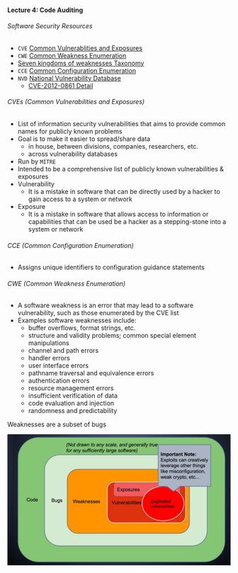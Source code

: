 #### Lecture 4: Code Auditing

###### Software Security Resources

- ```CVE``` [Common Vulnerablities and Exposures](http://cve.mitre.org/)
- ```CWE``` [Common Weakness Enumeration](http://cwe.mitre.org/)
- [Seven kingdoms of weaknesses Taxonomy](http://cwe.mitre.org/documents/sources/SevenPerniciousKingdomsTaxonomyGraphic.pdf)
- ```CCE``` [Common Configuration Enumeration](http://cce.mitre.org/)
- ```NVD``` [National Vulnerability Database](https://nvd.nist.gov/home)
	- [ CVE-2012-0861 Detail](https://nvd.nist.gov/vuln/detail/CVE-2012-0861)

###### CVEs (Common Vulnerabilities and Exposures)

-  List of information security vulnerabilities that aims to provide common names for publicly known problems
- Goal is to make it easier to spread/share data
	- in house, between divisions, companies, researchers, etc.
	- across vulnerability databases
- Run by ```MITRE```
- Intended to be a comprehensive list of publicly known vulnerabilities & exposures
- Vulnerability
	- It is a mistake in software that can be directly used by a hacker to gain access to a system or network
- Exposure
	- It is a mistake in software that allows access to information or capabilities that can be used be a hacker as a stepping-stone into a system or network

###### CCE (Common Configuration Enumeration)

- Assigns unique identifiers to configuration guidance statements

###### CWE (Common Weakness Enumeration)

- A software weakness is an error that may lead to a software vulnerability, such as those enumerated by the CVE list
- Examples software weaknesses include: 
	- buffer overflows, format strings, etc.
	- structure and validity problems; common special element manipulations
	- channel and path errors
	- handler errors
	- user interface errors
	- pathname traversal and equivalence errors
	- authentication errors
	- resource management errors
	- insufficient verification of data
	- code evaluation and injection
	- randomness and predictability
	
Weaknesses are a subset of bugs

![Image of Code Nomenclature](images/4/1.jpeg)




